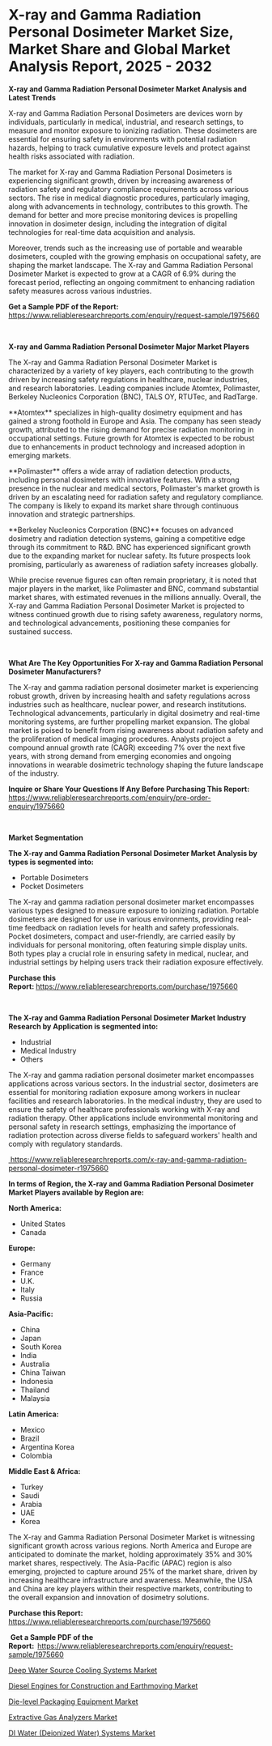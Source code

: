 <p><h1>X-ray and Gamma Radiation Personal Dosimeter Market Size, Market Share and Global Market Analysis Report, 2025 - 2032</h1></p><p><strong>X-ray and Gamma Radiation Personal Dosimeter Market Analysis and Latest Trends</strong></p>
<p><p>X-ray and Gamma Radiation Personal Dosimeters are devices worn by individuals, particularly in medical, industrial, and research settings, to measure and monitor exposure to ionizing radiation. These dosimeters are essential for ensuring safety in environments with potential radiation hazards, helping to track cumulative exposure levels and protect against health risks associated with radiation.</p><p>The market for X-ray and Gamma Radiation Personal Dosimeters is experiencing significant growth, driven by increasing awareness of radiation safety and regulatory compliance requirements across various sectors. The rise in medical diagnostic procedures, particularly imaging, along with advancements in technology, contributes to this growth. The demand for better and more precise monitoring devices is propelling innovation in dosimeter design, including the integration of digital technologies for real-time data acquisition and analysis.</p><p>Moreover, trends such as the increasing use of portable and wearable dosimeters, coupled with the growing emphasis on occupational safety, are shaping the market landscape. The X-ray and Gamma Radiation Personal Dosimeter Market is expected to grow at a CAGR of 6.9% during the forecast period, reflecting an ongoing commitment to enhancing radiation safety measures across various industries.</p></p>
<p><strong>Get a Sample PDF of the Report:&nbsp;</strong> <a href="https://www.reliableresearchreports.com/enquiry/request-sample/1975660?utm_campaign=2260&utm_medium=2&utm_source=Github&utm_content=ia&utm_term=02032025&utm_id=x-ray-and-gamma-radiation-personal-dosimeter">https://www.reliableresearchreports.com/enquiry/request-sample/1975660</a></p>
<p>&nbsp;</p>
<p><strong>X-ray and Gamma Radiation Personal Dosimeter Major Market Players</strong></p>
<p><p>The X-ray and Gamma Radiation Personal Dosimeter Market is characterized by a variety of key players, each contributing to the growth driven by increasing safety regulations in healthcare, nuclear industries, and research laboratories. Leading companies include Atomtex, Polimaster, Berkeley Nucleonics Corporation (BNC), TALS OY, RTUTec, and RadTarge.</p><p>**Atomtex** specializes in high-quality dosimetry equipment and has gained a strong foothold in Europe and Asia. The company has seen steady growth, attributed to the rising demand for precise radiation monitoring in occupational settings. Future growth for Atomtex is expected to be robust due to enhancements in product technology and increased adoption in emerging markets.</p><p>**Polimaster** offers a wide array of radiation detection products, including personal dosimeters with innovative features. With a strong presence in the nuclear and medical sectors, Polimaster's market growth is driven by an escalating need for radiation safety and regulatory compliance. The company is likely to expand its market share through continuous innovation and strategic partnerships.</p><p>**Berkeley Nucleonics Corporation (BNC)** focuses on advanced dosimetry and radiation detection systems, gaining a competitive edge through its commitment to R&D. BNC has experienced significant growth due to the expanding market for nuclear safety. Its future prospects look promising, particularly as awareness of radiation safety increases globally.</p><p>While precise revenue figures can often remain proprietary, it is noted that major players in the market, like Polimaster and BNC, command substantial market shares, with estimated revenues in the millions annually. Overall, the X-ray and Gamma Radiation Personal Dosimeter Market is projected to witness continued growth due to rising safety awareness, regulatory norms, and technological advancements, positioning these companies for sustained success.</p></p>
<p>&nbsp;</p>
<p><strong>What Are The Key Opportunities For X-ray and Gamma Radiation Personal Dosimeter Manufacturers?</strong></p>
<p><p>The X-ray and gamma radiation personal dosimeter market is experiencing robust growth, driven by increasing health and safety regulations across industries such as healthcare, nuclear power, and research institutions. Technological advancements, particularly in digital dosimetry and real-time monitoring systems, are further propelling market expansion. The global market is poised to benefit from rising awareness about radiation safety and the proliferation of medical imaging procedures. Analysts project a compound annual growth rate (CAGR) exceeding 7% over the next five years, with strong demand from emerging economies and ongoing innovations in wearable dosimetric technology shaping the future landscape of the industry.</p></p>
<p><strong>Inquire or Share Your Questions If Any Before Purchasing This Report:</strong> <a href="https://www.reliableresearchreports.com/enquiry/pre-order-enquiry/1975660?utm_campaign=2260&utm_medium=2&utm_source=Github&utm_content=ia&utm_term=02032025&utm_id=x-ray-and-gamma-radiation-personal-dosimeter">https://www.reliableresearchreports.com/enquiry/pre-order-enquiry/1975660</a></p>
<p>&nbsp;</p>
<p><strong>Market Segmentation</strong></p>
<p><strong>The X-ray and Gamma Radiation Personal Dosimeter Market Analysis by types is segmented into:</strong></p>
<p><ul><li>Portable Dosimeters</li><li>Pocket Dosimeters</li></ul></p>
<p><p>The X-ray and gamma radiation personal dosimeter market encompasses various types designed to measure exposure to ionizing radiation. Portable dosimeters are designed for use in various environments, providing real-time feedback on radiation levels for health and safety professionals. Pocket dosimeters, compact and user-friendly, are carried easily by individuals for personal monitoring, often featuring simple display units. Both types play a crucial role in ensuring safety in medical, nuclear, and industrial settings by helping users track their radiation exposure effectively.</p></p>
<p><strong>Purchase this Report:&nbsp;</strong><a href="https://www.reliableresearchreports.com/purchase/1975660?utm_campaign=2260&utm_medium=2&utm_source=Github&utm_content=ia&utm_term=02032025&utm_id=x-ray-and-gamma-radiation-personal-dosimeter">https://www.reliableresearchreports.com/purchase/1975660</a></p>
<p>&nbsp;</p>
<p><strong>The X-ray and Gamma Radiation Personal Dosimeter Market Industry Research by Application is segmented into:</strong></p>
<p><ul><li>Industrial</li><li>Medical Industry</li><li>Others</li></ul></p>
<p><p>The X-ray and gamma radiation personal dosimeter market encompasses applications across various sectors. In the industrial sector, dosimeters are essential for monitoring radiation exposure among workers in nuclear facilities and research laboratories. In the medical industry, they are used to ensure the safety of healthcare professionals working with X-ray and radiation therapy. Other applications include environmental monitoring and personal safety in research settings, emphasizing the importance of radiation protection across diverse fields to safeguard workers' health and comply with regulatory standards.</p></p>
<p><a href="https://www.reliableresearchreports.com/x-ray-and-gamma-radiation-personal-dosimeter-r1975660?utm_campaign=2260&utm_medium=2&utm_source=Github&utm_content=ia&utm_term=02032025&utm_id=x-ray-and-gamma-radiation-personal-dosimeter">&nbsp;https://www.reliableresearchreports.com/x-ray-and-gamma-radiation-personal-dosimeter-r1975660</a></p>
<p><strong>In terms of Region, the X-ray and Gamma Radiation Personal Dosimeter Market Players available by Region are:</strong></p>
<p>
    <p> <strong> North America: </strong>
        <ul>
            <li>United States</li>
            <li>Canada</li>
        </ul>
        </p> 
    <p> <strong> Europe: </strong>
        <ul>
            <li>Germany</li>
            <li>France</li>
            <li>U.K.</li>
            <li>Italy</li>
            <li>Russia</li>
        </ul>
        </p> 
    <p> <strong> Asia-Pacific: </strong>
        <ul>
            <li>China</li>
            <li>Japan</li>
            <li>South Korea</li>
            <li>India</li>
            <li>Australia</li>
            <li>China Taiwan</li>
            <li>Indonesia</li>
            <li>Thailand</li>
            <li>Malaysia</li>
        </ul>
        </p> 
    <p> <strong> Latin America: </strong>
        <ul>
            <li>Mexico</li>
            <li>Brazil</li>
            <li>Argentina Korea</li>
            <li>Colombia</li>
        </ul>
        </p> 
    <p> <strong> Middle East & Africa: </strong>
        <ul>
            <li>Turkey</li>
            <li>Saudi</li>
            <li>Arabia</li>
            <li>UAE</li>
            <li>Korea</li>
        </ul>
    </p>
    </p>
<p><p>The X-ray and Gamma Radiation Personal Dosimeter Market is witnessing significant growth across various regions. North America and Europe are anticipated to dominate the market, holding approximately 35% and 30% market shares, respectively. The Asia-Pacific (APAC) region is also emerging, projected to capture around 25% of the market share, driven by increasing healthcare infrastructure and awareness. Meanwhile, the USA and China are key players within their respective markets, contributing to the overall expansion and innovation of dosimetry solutions.</p></p>
<p><strong>Purchase this Report: </strong><a href="https://www.reliableresearchreports.com/purchase/1975660?utm_campaign=2260&utm_medium=2&utm_source=Github&utm_content=ia&utm_term=02032025&utm_id=x-ray-and-gamma-radiation-personal-dosimeter">https://www.reliableresearchreports.com/purchase/1975660</a></p>
<p>&nbsp;<strong>Get a Sample PDF of the Report:&nbsp;&nbsp;</strong><a href="https://www.reliableresearchreports.com/enquiry/request-sample/1975660?utm_campaign=2260&utm_medium=2&utm_source=Github&utm_content=ia&utm_term=02032025&utm_id=x-ray-and-gamma-radiation-personal-dosimeter">https://www.reliableresearchreports.com/enquiry/request-sample/1975660</a></p>
<p><strong></strong></p>
<p><p><a href="https://github.com/debowflaggqw/Market-Research-Report-List-1/blob/main/deep-water-source-cooling-systems-market.md?utm_campaign=2260&utm_medium=2&utm_source=Github&utm_content=ia&utm_term=02032025&utm_id=x-ray-and-gamma-radiation-personal-dosimeter">Deep Water Source Cooling Systems Market</a></p><p><a href="https://github.com/weisonmanych/Market-Research-Report-List-1/blob/main/diesel-engines-for-construction-and-earthmoving-market.md?utm_campaign=2260&utm_medium=2&utm_source=Github&utm_content=ia&utm_term=02032025&utm_id=x-ray-and-gamma-radiation-personal-dosimeter">Diesel Engines for Construction and Earthmoving Market</a></p><p><a href="https://github.com/yarnsstaret1/Market-Research-Report-List-1/blob/main/die-level-packaging-equipment-market.md?utm_campaign=2260&utm_medium=2&utm_source=Github&utm_content=ia&utm_term=02032025&utm_id=x-ray-and-gamma-radiation-personal-dosimeter">Die-level Packaging Equipment Market</a></p><p><a href="https://github.com/fulceclubbs2/Market-Research-Report-List-1/blob/main/extractive-gas-analyzers-market.md?utm_campaign=2260&utm_medium=2&utm_source=Github&utm_content=ia&utm_term=02032025&utm_id=x-ray-and-gamma-radiation-personal-dosimeter">Extractive Gas Analyzers Market</a></p><p><a href="https://github.com/rubiogruis0p/Market-Research-Report-List-1/blob/main/di-water-deionized-water-systems-market.md?utm_campaign=2260&utm_medium=2&utm_source=Github&utm_content=ia&utm_term=02032025&utm_id=x-ray-and-gamma-radiation-personal-dosimeter">DI Water (Deionized Water) Systems Market</a></p></p>